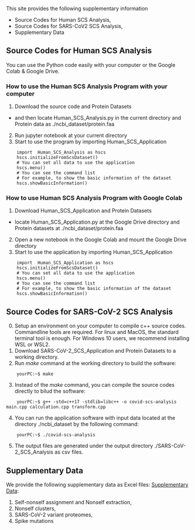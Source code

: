 
This site provides the following supplementary information
 * Source Codes for Human SCS Analysis,
 * Source Codes for SARS-CoV2 SCS Analysis,
 * Supplementary Data

## Source Codes for Human SCS Analysis
You can use the Python code easily with your computer or the Google Colab & Google Drive.

### How to use the Human SCS Analysis Program with your computer
1. Download the source code and Protein Datasets
  * and then locate Human_SCS_Analysis.py in the current directory and Protein data as ./ncbi_dataset/protein.faa  
2. Run jupyter notebook at your current directory
3. Start to use the program by importing Human_SCS_Application  
````python:
    import  Human_SCS_Analysis as hscs  
    hscs.initializeFromScsDataset()  
    # You can set all data to use the application   
    hscs.menu()
    # You can see the command list
    # For example, to show the basic information of the dataset
    hscs.showBasicInformation()
````

### How to use Human SCS Analysis Program with Google Colab
1. Download Human_SCS_Application and Protein Datasets
  * locate Human_SCS_Application.py at the Google Drive directory and Protein datasets at ./ncbi_dataset/protein.faa 
2. Open a new notebook in the Google Colab and mount the Google Drive directory
3. Start to use the application by importing Human_SCS_Application  
````python:
    import  Human_SCS_Application as hscs  
    hscs.initializeFromScsDataset()  
    # You can set all data to use the application   
    hscs.menu()
    # You can see the command list
    # For example, to show the basic information of the dataset
    hscs.showBasicInformation()
````


## Source Codes for SARS-CoV-2 SCS Analysis 
0. Setup an environment on your computer to compile c++ source codes. Commandline tools are required. For linux and MacOS, the standard terminal tool is enough. For Windows 10 users, we recommend installing WSL or WSL2. 
1. Download SARS-CoV-2_SCS_Application and Protein Datasets to a working directory.
2. Run _make_ command at the working directory to build the software:
````console
    yourPC:~$ make
````
3. Instead of the _make_ command, you can compile the source codes directly to bilud the software:
````console
    yourPC:~$ g++ -std=c++17 -stdlib=libc++ -o covid-scs-analysis main.cpp calculation.cpp transform.cpp
````
4. You can run the application software with input data located at the directory ./ncbi_dataset by the following command:
````console
    yourPC:~$ ./covid-scs-analysis
````
5. The output files are generated under the output directory ./SARS-CoV-2_SCS_Analysis as csv files.

## Supplementary Data
We provide the following supplementary data as Excel files: [Supplementary Data](https://github.com/ADSLAB-URyukyu/scs-sars-cov-2/tree/main/Supplementary%20Data):
1. Self-nonself assignment and Nonself extraction,
2. Nonself clusters,
3. SARS-CoV-2 variant proteomes,
4. Spike mutations